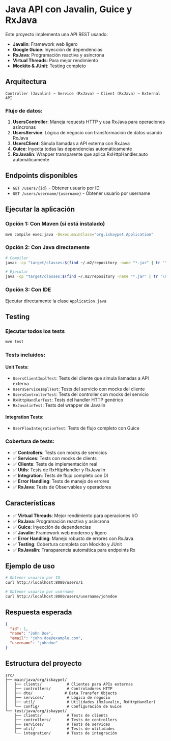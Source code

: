 # Java API con Javalin, Guice y RxJava

Este proyecto implementa una API REST usando:

- **Javalin**: Framework web ligero
- **Google Guice**: Inyección de dependencias
- **RxJava**: Programación reactiva y asíncrona
- **Virtual Threads**: Para mejor rendimiento
- **Mockito & JUnit**: Testing completo

## Arquitectura

```
Controller (Javalin) → Service (RxJava) → Client (RxJava) → External API
```

### Flujo de datos:

1. **UsersController**: Maneja requests HTTP y usa RxJava para operaciones asíncronas
2. **UsersService**: Lógica de negocio con transformación de datos usando RxJava
3. **UsersClient**: Simula llamadas a API externa con RxJava
4. **Guice**: Inyecta todas las dependencias automáticamente
5. **RxJavalin**: Wrapper transparente que aplica RxHttpHandler.auto automáticamente

## Endpoints disponibles

- `GET /users/{id}` - Obtener usuario por ID
- `GET /users/username/{username}` - Obtener usuario por username

## Ejecutar la aplicación

### Opción 1: Con Maven (si está instalado)

```bash
mvn compile exec:java -Dexec.mainClass="org.iskaypet.Application"
```

### Opción 2: Con Java directamente

```bash
# Compilar
javac -cp "target/classes:$(find ~/.m2/repository -name "*.jar" | tr '\n' ':')" src/main/java/org/iskaypet/*.java src/main/java/org/iskaypet/*/*.java

# Ejecutar
java -cp "target/classes:$(find ~/.m2/repository -name "*.jar" | tr '\n' ':')" org.iskaypet.Application
```

### Opción 3: Con IDE

Ejecutar directamente la clase `Application.java`

## Testing

### Ejecutar todos los tests

```bash
mvn test
```

### Tests incluidos:

#### **Unit Tests:**

- `UsersClientImplTest`: Tests del cliente que simula llamadas a API externa
- `UsersServiceImplTest`: Tests del servicio con mocks del cliente
- `UsersControllerTest`: Tests del controller con mocks del servicio
- `RxHttpHandlerTest`: Tests del handler HTTP genérico
- `RxJavalinTest`: Tests del wrapper de Javalin

#### **Integration Tests:**

- `UserFlowIntegrationTest`: Tests de flujo completo con Guice

### Cobertura de tests:

- ✅ **Controllers**: Tests con mocks de servicios
- ✅ **Services**: Tests con mocks de clients
- ✅ **Clients**: Tests de implementación real
- ✅ **Utils**: Tests de RxHttpHandler y RxJavalin
- ✅ **Integration**: Tests de flujo completo con DI
- ✅ **Error Handling**: Tests de manejo de errores
- ✅ **RxJava**: Tests de Observables y operadores

## Características

- ✅ **Virtual Threads**: Mejor rendimiento para operaciones I/O
- ✅ **RxJava**: Programación reactiva y asíncrona
- ✅ **Guice**: Inyección de dependencias
- ✅ **Javalin**: Framework web moderno y ligero
- ✅ **Error Handling**: Manejo robusto de errores con RxJava
- ✅ **Testing**: Cobertura completa con Mockito y JUnit
- ✅ **RxJavalin**: Transparencia automática para endpoints Rx

## Ejemplo de uso

```bash
# Obtener usuario por ID
curl http://localhost:8080/users/1

# Obtener usuario por username
curl http://localhost:8080/users/username/johndoe
```

## Respuesta esperada

```json
{
  "id": 1,
  "name": "John Doe",
  "email": "john.doe@example.com",
  "username": "johndoe"
}
```

## Estructura del proyecto

```
src/
├── main/java/org/iskaypet/
│   ├── clients/           # Clientes para APIs externas
│   ├── controllers/       # Controladores HTTP
│   ├── dto/              # Data Transfer Objects
│   ├── services/          # Lógica de negocio
│   ├── util/              # Utilidades (RxJavalin, RxHttpHandler)
│   └── config/            # Configuración de Guice
└── test/java/org/iskaypet/
    ├── clients/           # Tests de clients
    ├── controllers/       # Tests de controllers
    ├── services/          # Tests de services
    ├── util/              # Tests de utilidades
    └── integration/       # Tests de integración
``` 
